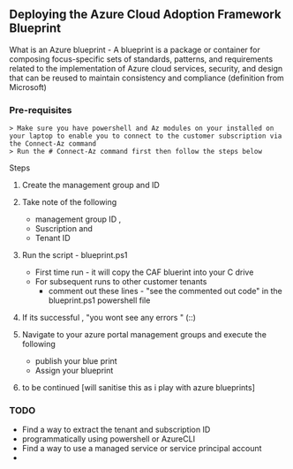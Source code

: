 ## Deploying the Azure Cloud Adoption Framework Blueprint
What is an Azure blueprint - A blueprint is a package or container for composing focus-specific sets of standards, patterns, and requirements related to the implementation of Azure cloud services, security, and design that can be reused to maintain consistency and compliance (definition from Microsoft)


### Pre-requisites 
    > Make sure you have powershell and Az modules on your installed on your laptop to enable you to connect to the customer subscription via the Connect-Az command
    > Run the # Connect-Az command first then follow the steps below

Steps 

1) Create the management group and ID
2) Take note of the following
   - management group ID , 
   - Suscription and 
   - Tenant ID 

3) Run the script - blueprint.ps1
   - First time run - it will copy the CAF bluerint into your C drive
   - For subsequent runs to other customer tenants
        - comment out these lines - "see the commented out code" in the blueprint.ps1 powershell file

4) If its successful , "you wont see any errors " (::)
5) Navigate to your azure portal management groups and execute the following
   - publish your blue print 
   - Assign your blueprint 

6) to be continued [will sanitise this as i play with azure blueprints]

### TODO

- Find a way to extract the tenant and subscription ID 
- programmatically using powershell or AzureCLI
- Find a way to use a managed service or service principal account
-
